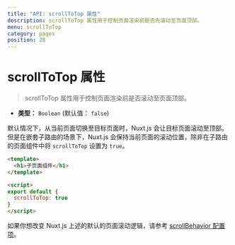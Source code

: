 ```yaml
---
title: "API: scrollToTop 属性"
description: scrollToTop 属性用于控制页面渲染前是否先滚动至页面顶部。
menu: scrollToTop
category: pages
position: 28
---
```


# scrollToTop 属性

> scrollToTop 属性用于控制页面渲染前是否滚动至页面顶部。

- **类型：** `Boolean` (默认值： `false`)

默认情况下，从当前页面切换至目标页面时，Nuxt.js 会让目标页面滚动至顶部。但是在嵌套子路由的场景下，Nuxt.js 会保持当前页面的滚动位置，除非在子路由的页面组件中将 `scrollToTop` 设置为 `true`。

```html
<template>
  <h1>子页面组件</h1>
</template>

<script>
export default {
  scrollToTop: true
}
</script>
```

如果你想改变 Nuxt.js 上述的默认的页面滚动逻辑，请参考 [scrollBehavior 配置项](/api/configuration-router#scrollBehavior)。
